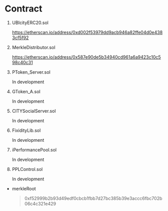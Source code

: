 # Contract

1. UBIcityERC20.sol

   https://etherscan.io/address/0xd002f53979dd9acb946a82ffe04d0e4383cf5f92

2. MerkleDistributor.sol

   https://etherscan.io/address/0x587e90de5b34940cd961a6a9423c10c598c40c31

3. PToken_Server.sol

   In development

4. GToken_A.sol

   In development

5. CITYSocialServer.sol

   In development

6. FixidityLib.sol

   In development

7. iPerformancePool.sol

   In development

8. PPLControl.sol

   In development

- merkleRoot

  > 0xf52999b2b93d49edf0cbcb1fbb7d27bc385b39e3accc6fbc702b06c4c321e429
